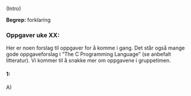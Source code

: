 

(Intro)

**Begrep:** forklaring



### Oppgaver uke XX:

Her er noen forslag til oppgaver for å komme i gang. Det står også mange gode oppgaveforslag i “The C Programming Language” (se anbefalt litteratur). Vi kommer til å snakke mer om oppgavene i gruppetimen.



#### 1:

A)
